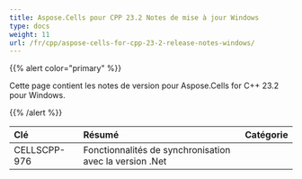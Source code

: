 ```yaml
---
title: Aspose.Cells pour CPP 23.2 Notes de mise à jour Windows
type: docs
weight: 11
url: /fr/cpp/aspose-cells-for-cpp-23-2-release-notes-windows/
---
```

{{% alert color="primary" %}}

Cette page contient les notes de version pour Aspose.Cells for C++ 23.2 pour Windows.

{{% /alert %}}

|**Clé**|**Résumé**|**Catégorie**|
| :- | :- | :- |
|CELLSCPP-976|Fonctionnalités de synchronisation avec la version .Net|
